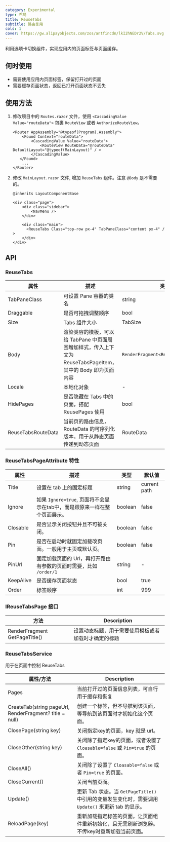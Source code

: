```yaml
---
category: Experimental
type: 布局
title: ReuseTabs
subtitle: 路由复用
cols: 1
cover: https://gw.alipayobjects.com/zos/antfincdn/lkI2hNEDr2V/Tabs.svg
---
```


利用选项卡切换组件，实现应用内的页面标签与页面缓存。

## 何时使用

- 需要使用应用内页面标签，保留打开过的页面
- 需要缓存页面状态，返回已打开页面状态不丢失

## 使用方法

1. 修改项目中的 `Routes.razor` 文件，使用 `<CascadingValue Value="routeData">` 包裹 `RouteView` 或者 `AuthorizeRouteView`。

   ```razor
   <Router AppAssembly="@typeof(Program).Assembly">
       <Found Context="routeData">
           <CascadingValue Value="routeData">
               <RouteView RouteData="@routeData" DefaultLayout="@typeof(MainLayout)" / >
           </CascadingValue>
      </Found>
       ...
   </Router>
   ```

2. 修改 `MainLayout.razor` 文件, 增加 `ReuseTabs` 组件。注意 `@Body` 是不需要的。

   ```razor
   @inherits LayoutComponentBase

   <div class="page">
       <div class="sidebar">
           <NavMenu />
       </div>

       <div class="main">
         <ReuseTabs Class="top-row px-4" TabPaneClass="content px-4" / >
       </div>
   </div>

   ```

## API

### ReuseTabs

| 属性 | 描述 | 类型 | 默认值 | 
| --- | --- | --- | --- |
| TabPaneClass | 可设置 Pane 容器的类名 | string | --- |
| Draggable | 是否可拖拽调整顺序 | bool | false |
| Size | Tabs 组件大小 | TabSize | - |
| Body | 渲染类容的模板，可以给 TabPane 中页面周围增加样式，传入上下文为 ReuseTabsPageItem，其中的 Body 即为页面内容 | `RenderFragment<ReuseTabsPageItem>` | context => context.Body |
| Locale | 本地化对象 | - | - |
| HidePages | 是否隐藏在 Tabs 中的页面，搭配 ReusePages 使用 | bool | false |
| ReuseTabsRouteData | 当前页的路由信息，RouteData 的可序列化版本，用于从静态页面传递到动态页面 | RouteData | - |

### ReuseTabsPageAttribute 特性

| 属性 | 描述 | 类型 | 默认值 | 
| --- | --- | --- | --- |
| Title | 设置在 tab 上的固定标题 | string | current path |
| Ignore | 如果 `Ignore=true`, 页面将不会显示在tab中，而是跟原来一样在整个页面展示。 | boolean | false |
| Closable | 是否显示关闭按钮并且不可被关闭。 | boolean | false |
| Pin | 是否在启动时就固定加载改页面。一般用于主页或默认页。 | boolean | false |
| PinUrl | 固定加载页面的 Url，再打开路由有参数的页面时需要，比如 `/order/1` | string | - |
| KeepAlive| 是否缓存页面状态 | bool | true |
| Order | 标签顺序 | int | 999 |

### IReuseTabsPage 接口

| 方法 | Description | 
| --- | --- | 
| RenderFragment GetPageTitle() | 设置动态标题，用于需要使用模板或者加载时才确定的标题 |


### ReuseTabsService

用于在页面中控制 ReuseTabs

| 属性/方法 | Description | 
| --- | --- | 
| Pages | 当前打开过的页面信息列表，可自行用于缓存和恢复 | 
| CreateTab(string pageUrl, RenderFragment? title = null) | 创建一个标签，但不导航到该页面，等导航到该页面时才初始化这个页面。|
| ClosePage(string key) | 关闭指定key的页面，key 就是 url。 |
| CloseOther(string key) | 关闭除了指定key的页面，或者设置了 `Cloasable=false` 或 `Pin=true` 的页面。 |
| CloseAll() | 关闭除了设置了 `Cloasable=false` 或者 `Pin=true` 的页面。  |
| CloseCurrent() | 关闭当前页面。 |
| Update() | 更新 Tab 状态。当 `GetPageTitle()` 中引用的变量发生变化时，需要调用 `Update()` 来更新 tab 的显示。 |
| ReloadPage(key) | 重新加载指定标签的页面，让页面组件重新初始化，且无需刷新浏览器。不传key时重新加载当前页面。 | 